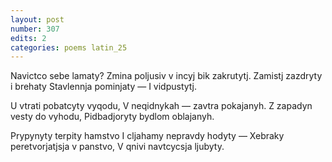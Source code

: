 ```yaml
---
layout: post
number: 307
edits: 2
categories: poems latin_25
---
```


Navictco sebe lamaty?
Zmina poljusiv v incyj bik zakrutytj.
Zamistj zazdryty i brehaty
Stavlennja pominjaty —
I vidpustytj.

U vtrati pobatcyty vyqodu,
V neqidnykah — zavtra pokajanyh.
Z zapadyn vesty do vyhodu,
Pidbadjoryty bydlom oblajanyh.

Prypynyty terpity hamstvo
I cljahamy nepravdy hodyty —
Xebraky peretvorjatjsja v panstvo,
V qnivi navtcycsja ljubyty.
